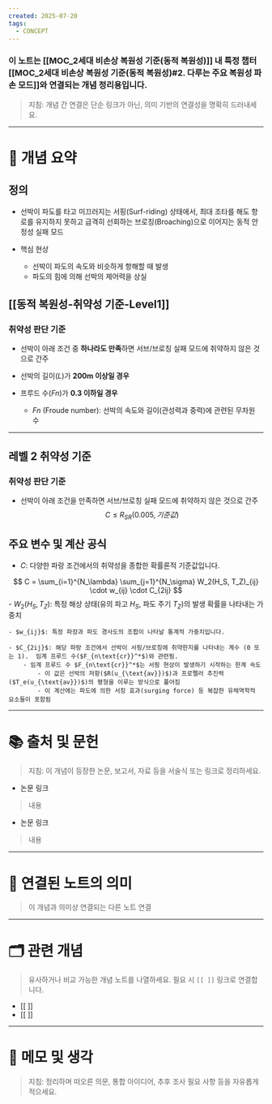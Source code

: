 ```yaml
---
created: 2025-07-20
tags:
  - CONCEPT
---
```

### 이 노트는 [[MOC_2세대 비손상 복원성 기준(동적 복원성)]] 내 특정 챕터[[MOC_2세대 비손상 복원성 기준(동적 복원성)#2. 다루는 주요 복원성 파손 모드]]와 연결되는 개념 정리용입니다.  
> 지침: 개념 간 연결은 단순 링크가 아닌, 의미 기반의 연결성을 명확히 드러내세요.  
---

# 🧩 개념 요약  
## 정의
- 선박이 파도를 타고 미끄러지는 서핑(Surf-riding) 상태에서, 최대 조타를 해도 항로를 유지하지 못하고 급격히 선회하는 브로칭(Broaching)으로 이어지는 동적 안정성 실패 모드

- 핵심 현상
	- 선박이 파도의 속도와 비슷하게 항해할 때 발생
	- 파도의 힘에 의해 선박의 제어력을 상실

## [[동적 복원성-취약성 기준-Level1]]
### 취약성 판단 기준

- 선박이 아래 조건 중 **하나라도 만족**하면 서브/브로칭 실패 모드에 취약하지 않은 것으로 간주

- 선박의 길이($L$)가 **200m 이상일 경우**  
- 프루드 수($Fn$)가 **0.3 이하일 경우**
	- $Fn$ (Froude number): 
	  선박의 속도와 길이(관성력과 중력)에 관련된 무차원 수
---

## 레벨 2 취약성 기준

### 취약성 판단 기준
- 선박이 아래 조건을 만족하면 서브/브로칭 실패 모드에 취약하지 않은 것으로 간주
$$
C \leq R_{SR}(0.005, 기준값)
$$
## 주요 변수 및 계산 공식
- $C$: 다양한 파랑 조건에서의 취약성을 종합한 확률론적 기준값입니다.

$$
C = \sum_{i=1}^{N_\lambda} \sum_{j=1}^{N_\sigma} W_2(H_S, T_Z)_{ij} \cdot w_{ij} \cdot C_{2ij}
$$
	- $W_2(H_S, T_Z)$: 특정 해상 상태(유의 파고 $H_S$, 파도 주기 $T_Z$)의 발생 확률을 나타내는 가중치
	
	- $w_{ij}$: 특정 파장과 파도 경사도의 조합이 나타날 통계적 가중치입니다.
	
	- $C_{2ij}$: 해당 파랑 조건에서 선박이 서핑/브로칭에 취약한지를 나타내는 계수 (0 또는 1).  임계 프루드 수($F_{n\text{cr}}^*$)와 관련됨.
		- 임계 프루드 수 $F_{n\text{cr}}^*$는 서핑 현상이 발생하기 시작하는 한계 속도
		    - 이 값은 선박의 저항($R(u_{\text{av}})$)과 프로펠러 추진력($T_e(u_{\text{av}})$)의 평형을 이루는 방식으로 풀어짐
		    - 이 계산에는 파도에 의한 서징 효과(surging force) 등 복잡한 유체역학적 요소들이 포함됨






---

# 📚 출처 및 문헌  
> 지침: 이 개념이 등장한 논문, 보고서, 자료 등을 서술식 또는 링크로 정리하세요.

- 논문 링크
> 내용
- 논문 링크
>  내용 

---

# 🔗 연결된 노트의 의미  
> 이 개념과 의미상 연결되는 다른 노트 연결

---

# 🗂 관련 개념  
> 유사하거나 비교 가능한 개념 노트를 나열하세요. 필요 시 `[[ ]]` 링크로 연결합니다.

- [[ ]]
- [[ ]]

---

# 💬 메모 및 생각  
> 지침: 정리하며 떠오른 의문, 통합 아이디어, 추후 조사 필요 사항 등을 자유롭게 적으세요.

